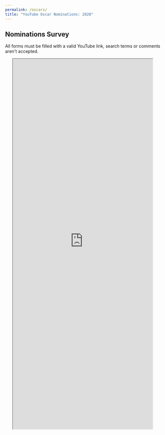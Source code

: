 ```yaml
---
permalink: /oscars/
title: "YouTube Oscar Nominations: 2020"
---
```

## Nominations Survey
All forms must be filled with a valid YouTube link, search terms or comments aren't accepted.
<iframe style="display: block; margin-left: auto; margin-right: auto;overflow:hidden;" src="https://qfreeaccountssjc1.az1.qualtrics.com/jfe/form/SV_3l9jg0UpUP81W1D" width="90%" height="1200px" name="Survey"></iframe>
